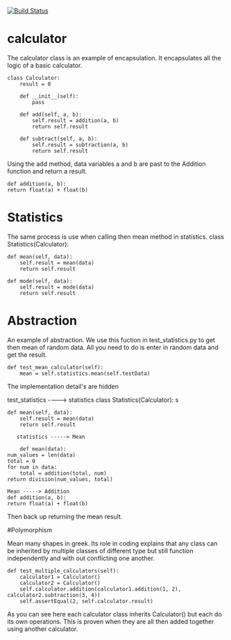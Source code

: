[![Build Status](https://travis-ci.com/kaw393939/calculator.svg?branch=master)](https://travis-ci.com/kaw393939/calculator)

# calculator
The calculator class is an example of encapsulation. It encapsulates all the logic of a basic calculator. 

    class Calculator:
        result = 0

        def __init__(self):
            pass

        def add(self, a, b):
            self.result = addition(a, b)
            return self.result

        def subtract(self, a, b):
            self.result = subtraction(a, b)
            return self.result
        
Using the add method, data variables a and b are past to the Addition function and return a result.
        
    def addition(a, b):
    return float(a) + float(b)


# Statistics
The same process is use when calling then mean method in statistics.
class Statistics(Calculator):

    def mean(self, data):
        self.result = mean(data)
        return self.result

    def mode(self, data):
        self.result = mode(data)
        return self.result

# Abstraction

An example of abstraction. We use this fuction in test_statistics.py to get then mean of 
random data. All you need to do is enter in random data and get the result. 

    def test_mean_calculator(self):
        mean = self.statistics.mean(self.testData)

The implementation detail's are hidden 

test_statistics ----> statistics
class Statistics(Calculator): s

    def mean(self, data):
        self.result = mean(data)
        return self.result
        
       statistics -----> Mean
        
        def mean(data):
    num_values = len(data)
    total = 0
    for num in data:
        total = addition(total, num)
    return division(num_values, total)
    
    Mean -----> Addition
    def addition(a, b):
    return float(a) + float(b)

Then back up returning the mean result.

#Polymorphism 

Mean many shapes in greek. Its role in coding explains that any class can 
be inherited by multiple classes of different type but still function independently and with out conflicting
one another. 

    def test_multiple_calculators(self):
        calculator1 = Calculator()
        calculator2 = Calculator()
        self.calculator.addition(calculator1.addition(1, 2), calculator2.subtraction(3, 4))
        self.assertEqual(2, self.calculator.result)
        
As you can see here each calculator class inherits Calculator() but each do its
own operations. This is proven when they are all then added together using another calculator. 
